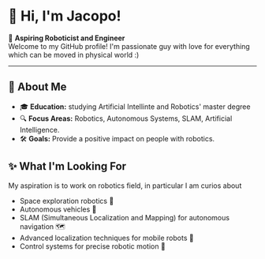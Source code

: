 <!--
**jacopotdsc/jacopotdsc** is a ✨ _special_ ✨ repository because its `README.md` (this file) appears on your GitHub profile.

Here are some ideas to get you started:

- 🔭 I’m currently working on ...
- 🌱 I’m currently learning ...
- 👯 I’m looking to collaborate on ...
- 🤔 I’m looking for help with ...
- 💬 Ask me about ...
- 📫 How to reach me: ...
- ⚡ Fun fact: ...
-->

# 🤖 Hi, I'm Jacopo!

🌟 **Aspiring Roboticist and Engineer**  
Welcome to my GitHub profile! I'm passionate guy with love for everything which can be moved in physical world :)

---

## 🚀 **About Me**  
- 🎓 **Education:** studying Artificial Intellinte and Robotics' master degree  
- 🔍 **Focus Areas:** Robotics, Autonomous Systems, SLAM, Artificial Intelligence.     
- 🛠️ **Goals:** Provide a positive impact on people with robotics.

## ✨ **What I'm Looking For**  
My aspiration is to work on robotics field, in particular I am curios about 
- Space exploration robotics 🚀   
- Autonomous vehicles 🚗
- SLAM (Simultaneous Localization and Mapping) for autonomous navigation 🗺️
- Advanced localization techniques for mobile robots 📍
- Control systems for precise robotic motion 🔧

